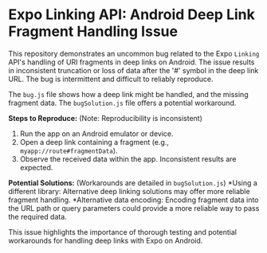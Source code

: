 # Expo Linking API: Android Deep Link Fragment Handling Issue

This repository demonstrates an uncommon bug related to the Expo `Linking` API's handling of URI fragments in deep links on Android.  The issue results in inconsistent truncation or loss of data after the '#' symbol in the deep link URL.  The bug is intermittent and difficult to reliably reproduce.

The `bug.js` file shows how a deep link might be handled, and the missing fragment data. The `bugSolution.js` file offers a potential workaround.

**Steps to Reproduce:** (Note:  Reproducibility is inconsistent)
1. Run the app on an Android emulator or device.
2. Open a deep link containing a fragment (e.g., `myapp://route#fragmentData`).
3. Observe the received data within the app. Inconsistent results are expected.

**Potential Solutions:** (Workarounds are detailed in `bugSolution.js`)
*Using a different library: Alternative deep linking solutions may offer more reliable fragment handling.
*Alternative data encoding: Encoding fragment data into the URL path or query parameters could provide a more reliable way to pass the required data.

This issue highlights the importance of thorough testing and potential workarounds for handling deep links with Expo on Android.